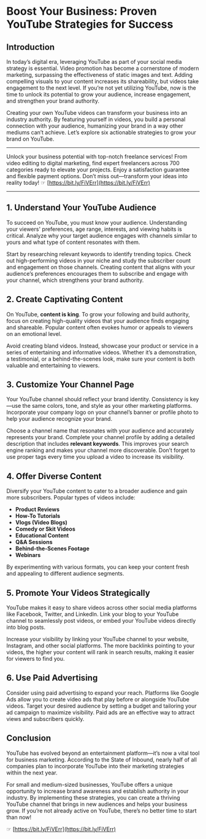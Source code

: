 # Boost Your Business: Proven YouTube Strategies for Success

## Introduction

In today’s digital era, leveraging YouTube as part of your social media strategy is essential. Video promotion has become a cornerstone of modern marketing, surpassing the effectiveness of static images and text. Adding compelling visuals to your content increases its shareability, but videos take engagement to the next level. If you’re not yet utilizing YouTube, now is the time to unlock its potential to grow your audience, increase engagement, and strengthen your brand authority.

Creating your own YouTube videos can transform your business into an industry authority. By featuring yourself in videos, you build a personal connection with your audience, humanizing your brand in a way other mediums can’t achieve. Let’s explore six actionable strategies to grow your brand on YouTube.

---

Unlock your business potential with top-notch freelance services! From video editing to digital marketing, find expert freelancers across 700 categories ready to elevate your projects. Enjoy a satisfaction guarantee and flexible payment options. Don’t miss out—transform your ideas into reality today! ☞ [https://bit.ly/FiVErr](https://bit.ly/FiVErr)

---

## 1. Understand Your YouTube Audience

To succeed on YouTube, you must know your audience. Understanding your viewers' preferences, age range, interests, and viewing habits is critical. Analyze why your target audience engages with channels similar to yours and what type of content resonates with them.

Start by researching relevant keywords to identify trending topics. Check out high-performing videos in your niche and study the subscriber count and engagement on those channels. Creating content that aligns with your audience’s preferences encourages them to subscribe and engage with your channel, which strengthens your brand authority.

## 2. Create Captivating Content

On YouTube, **content is king**. To grow your following and build authority, focus on creating high-quality videos that your audience finds engaging and shareable. Popular content often evokes humor or appeals to viewers on an emotional level.

Avoid creating bland videos. Instead, showcase your product or service in a series of entertaining and informative videos. Whether it’s a demonstration, a testimonial, or a behind-the-scenes look, make sure your content is both valuable and entertaining to viewers.

## 3. Customize Your Channel Page

Your YouTube channel should reflect your brand identity. Consistency is key—use the same colors, tone, and style as your other marketing platforms. Incorporate your company logo on your channel’s banner or profile photo to help your audience recognize your brand.

Choose a channel name that resonates with your audience and accurately represents your brand. Complete your channel profile by adding a detailed description that includes **relevant keywords**. This improves your search engine ranking and makes your channel more discoverable. Don’t forget to use proper tags every time you upload a video to increase its visibility.

## 4. Offer Diverse Content

Diversify your YouTube content to cater to a broader audience and gain more subscribers. Popular types of videos include:

- **Product Reviews**
- **How-To Tutorials**
- **Vlogs (Video Blogs)**
- **Comedy or Skit Videos**
- **Educational Content**
- **Q&A Sessions**
- **Behind-the-Scenes Footage**
- **Webinars**

By experimenting with various formats, you can keep your content fresh and appealing to different audience segments.

## 5. Promote Your Videos Strategically

YouTube makes it easy to share videos across other social media platforms like Facebook, Twitter, and LinkedIn. Link your blog to your YouTube channel to seamlessly post videos, or embed your YouTube videos directly into blog posts.

Increase your visibility by linking your YouTube channel to your website, Instagram, and other social platforms. The more backlinks pointing to your videos, the higher your content will rank in search results, making it easier for viewers to find you.

## 6. Use Paid Advertising

Consider using paid advertising to expand your reach. Platforms like Google Ads allow you to create video ads that play before or alongside YouTube videos. Target your desired audience by setting a budget and tailoring your ad campaign to maximize visibility. Paid ads are an effective way to attract views and subscribers quickly.

## Conclusion

YouTube has evolved beyond an entertainment platform—it’s now a vital tool for business marketing. According to the State of Inbound, nearly half of all companies plan to incorporate YouTube into their marketing strategies within the next year.

For small and medium-sized businesses, YouTube offers a unique opportunity to increase brand awareness and establish authority in your industry. By implementing these strategies, you can create a thriving YouTube channel that brings in new audiences and helps your business grow. If you’re not already active on YouTube, there’s no better time to start than now!

☞ [https://bit.ly/FiVErr](https://bit.ly/FiVErr)
